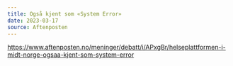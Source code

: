 ```yaml
---
title: Også kjent som «System Error»
date: 2023-03-17
source: Aftenposten
---
```

https://www.aftenposten.no/meninger/debatt/i/APxgBr/helseplattformen-i-midt-norge-ogsaa-kjent-som-system-error